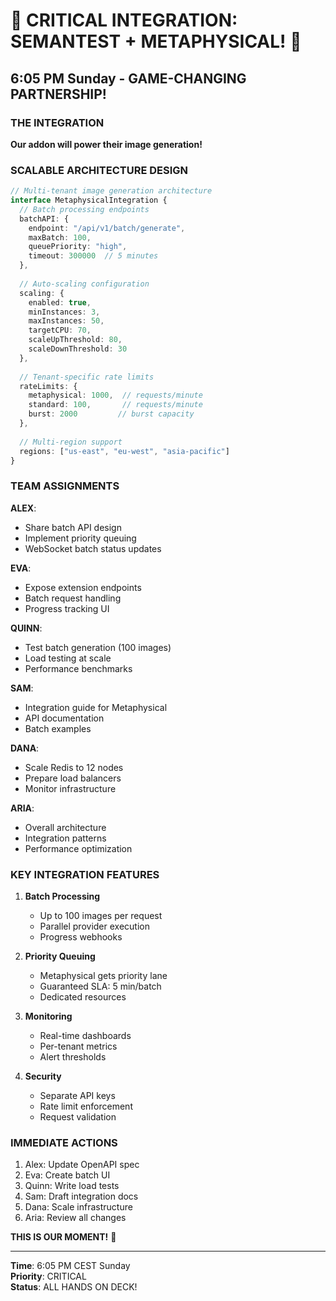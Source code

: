 # 🚨 CRITICAL INTEGRATION: SEMANTEST + METAPHYSICAL! 🚨

## 6:05 PM Sunday - GAME-CHANGING PARTNERSHIP!

### THE INTEGRATION
**Our addon will power their image generation!**

### SCALABLE ARCHITECTURE DESIGN

```typescript
// Multi-tenant image generation architecture
interface MetaphysicalIntegration {
  // Batch processing endpoints
  batchAPI: {
    endpoint: "/api/v1/batch/generate",
    maxBatch: 100,
    queuePriority: "high",
    timeout: 300000  // 5 minutes
  },
  
  // Auto-scaling configuration
  scaling: {
    enabled: true,
    minInstances: 3,
    maxInstances: 50,
    targetCPU: 70,
    scaleUpThreshold: 80,
    scaleDownThreshold: 30
  },
  
  // Tenant-specific rate limits
  rateLimits: {
    metaphysical: 1000,  // requests/minute
    standard: 100,       // requests/minute
    burst: 2000         // burst capacity
  },
  
  // Multi-region support
  regions: ["us-east", "eu-west", "asia-pacific"]
}
```

### TEAM ASSIGNMENTS

**ALEX**: 
- Share batch API design
- Implement priority queuing
- WebSocket batch status updates

**EVA**:
- Expose extension endpoints
- Batch request handling
- Progress tracking UI

**QUINN**:
- Test batch generation (100 images)
- Load testing at scale
- Performance benchmarks

**SAM**:
- Integration guide for Metaphysical
- API documentation
- Batch examples

**DANA**:
- Scale Redis to 12 nodes
- Prepare load balancers
- Monitor infrastructure

**ARIA**:
- Overall architecture
- Integration patterns
- Performance optimization

### KEY INTEGRATION FEATURES

1. **Batch Processing**
   - Up to 100 images per request
   - Parallel provider execution
   - Progress webhooks

2. **Priority Queuing**
   - Metaphysical gets priority lane
   - Guaranteed SLA: 5 min/batch
   - Dedicated resources

3. **Monitoring**
   - Real-time dashboards
   - Per-tenant metrics
   - Alert thresholds

4. **Security**
   - Separate API keys
   - Rate limit enforcement
   - Request validation

### IMMEDIATE ACTIONS

1. Alex: Update OpenAPI spec
2. Eva: Create batch UI
3. Quinn: Write load tests
4. Sam: Draft integration docs
5. Dana: Scale infrastructure
6. Aria: Review all changes

**THIS IS OUR MOMENT!** 🚀

---

**Time**: 6:05 PM CEST Sunday  
**Priority**: CRITICAL  
**Status**: ALL HANDS ON DECK!